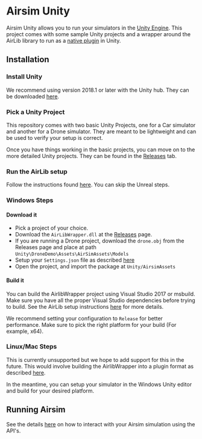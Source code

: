 # Airsim Unity

Airsim Unity allows you to run your simulators in the [Unity Engine](https://unity3d.com/). This project comes with some sample Unity projects and a wrapper around the AirLib library to run as a [native plugin](https://docs.unity3d.com/Manual/NativePlugins.html) in Unity.

## Installation

### Install Unity
We recommend using version 2018.1 or later with the Unity hub. They can be downloaded [here](https://unity3d.com/get-unity/download).  

### Pick a Unity Project
This repository comes with two basic Unity Projects, one for a Car simulator and another for a Drone simulator. They are meant to be lightweight and can be used to verify your setup is correct.

Once you have things working in the basic projects, you can move on to the more detailed Unity projects. They can be found in the [Releases](https://github.com/Microsoft/AirSim/releases) tab. 

### Run the AirLib setup
Follow the instructions found [here](https://github.com/Microsoft/AirSim/blob/master/docs/build_windows.md). You can skip the Unreal steps.

### Windows Steps

#### Download it
* Pick a project of your choice. 
* Download the `AirLibWrapper.dll` at the [Releases](https://github.com/Microsoft/AirSim/releases) page.
* If you are running a Drone project, download the `drone.obj` from the Releases page and place at path `Unity\DroneDemo\Assets\AirSimAssets\Models`
* Setup your `Settings.json` file as described [here](https://github.com/Microsoft/AirSim/blob/master/docs/settings.md)
* Open the project, and import the package at `Unity/AirsimAssets`

#### Build it
You can build the AirlibWrapper project using Visual Studio 2017 or msbuild. Make sure you have all the proper Visual Studio dependencies before trying to build. See the AirLib setup instructions [here](https://github.com/Microsoft/AirSim/blob/master/docs/build_windows.md) for more details.

We recommend setting your configuration to `Release` for better performance. Make sure to pick the right platform for your build (For example, x64).

### Linux/Mac Steps
This is currently unsupported but we hope to add support for this in the future. This would involve building the AirlibWrapper into a plugin format as described [here](https://docs.unity3d.com/Manual/PluginsForDesktop.html).

In the meantime, you can setup your simulator in the Windows Unity editor and build for your desired platform.

## Running Airsim

See the details [here](https://github.com/Microsoft/AirSim/blob/master/docs/apis.md) on how to interact with your Airsim simulation using the API's.  

